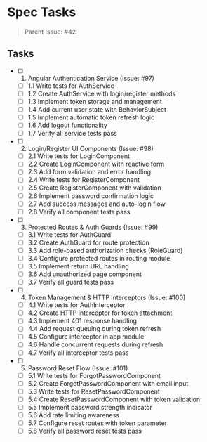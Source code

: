 # Spec Tasks

> Parent Issue: #42

## Tasks

- [ ] 1. Angular Authentication Service (Issue: #97)
  - [ ] 1.1 Write tests for AuthService
  - [ ] 1.2 Create AuthService with login/register methods
  - [ ] 1.3 Implement token storage and management
  - [ ] 1.4 Add current user state with BehaviorSubject
  - [ ] 1.5 Implement automatic token refresh logic
  - [ ] 1.6 Add logout functionality
  - [ ] 1.7 Verify all service tests pass

- [ ] 2. Login/Register UI Components (Issue: #98)
  - [ ] 2.1 Write tests for LoginComponent
  - [ ] 2.2 Create LoginComponent with reactive form
  - [ ] 2.3 Add form validation and error handling
  - [ ] 2.4 Write tests for RegisterComponent
  - [ ] 2.5 Create RegisterComponent with validation
  - [ ] 2.6 Implement password confirmation logic
  - [ ] 2.7 Add success messages and auto-login flow
  - [ ] 2.8 Verify all component tests pass

- [ ] 3. Protected Routes & Auth Guards (Issue: #99)
  - [ ] 3.1 Write tests for AuthGuard
  - [ ] 3.2 Create AuthGuard for route protection
  - [ ] 3.3 Add role-based authorization checks (RoleGuard)
  - [ ] 3.4 Configure protected routes in routing module
  - [ ] 3.5 Implement return URL handling
  - [ ] 3.6 Add unauthorized page component
  - [ ] 3.7 Verify all guard tests pass

- [ ] 4. Token Management & HTTP Interceptors (Issue: #100)
  - [ ] 4.1 Write tests for AuthInterceptor
  - [ ] 4.2 Create HTTP interceptor for token attachment
  - [ ] 4.3 Implement 401 response handling
  - [ ] 4.4 Add request queuing during token refresh
  - [ ] 4.5 Configure interceptor in app module
  - [ ] 4.6 Handle concurrent requests during refresh
  - [ ] 4.7 Verify all interceptor tests pass

- [ ] 5. Password Reset Flow (Issue: #101)
  - [ ] 5.1 Write tests for ForgotPasswordComponent
  - [ ] 5.2 Create ForgotPasswordComponent with email input
  - [ ] 5.3 Write tests for ResetPasswordComponent
  - [ ] 5.4 Create ResetPasswordComponent with token validation
  - [ ] 5.5 Implement password strength indicator
  - [ ] 5.6 Add rate limiting awareness
  - [ ] 5.7 Configure reset routes with token parameter
  - [ ] 5.8 Verify all password reset tests pass